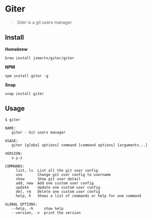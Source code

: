 Giter
=====

> Giter is a git users manager.


## Install

**Homebrew**
```
brew install jsmartx/giter/giter
```

**NPM**
```
npm install giter -g
```

**Snap**
```
snap install giter
```

## Usage

```
$ giter

NAME:
   giter - Git users manager

USAGE:
   giter [global options] command [command options] [arguments...]

VERSION:
   x.y.z

COMMANDS:
     list, ls  List all the git user config
     use       Change git user config to username
     show      Show git user detail
     add, new  Add one custom user config
     update    Update one custom user config
     del, rm   Delete one custom user config
     help, h   Shows a list of commands or help for one command

GLOBAL OPTIONS:
   --help, -h     show help
   --version, -v  print the version
```